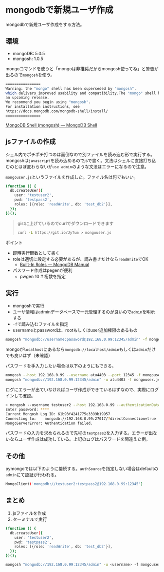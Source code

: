 # mongodbで新規ユーザ作成

mongodbで新規ユーザ作成をする方法。

## 環境

- mongoDB: 5.0.5
- mongosh: 1.0.5

mongoコマンドを使うと「mongoは非推奨だからmongosh使ってね」と警告が出るので`mongosh`を使う。

```bash
================
Warning: the "mongo" shell has been superseded by "mongosh",
which delivers improved usability and compatibility.The "mongo" shell has been deprecated and will be removed in
an upcoming release.
We recommend you begin using "mongosh".
For installation instructions, see
https://docs.mongodb.com/mongodb-shell/install/
================
```

[MongoDB Shell (mongosh) — MongoDB Shell](https://docs.mongodb.com/mongodb-shell/)

## jsファイルの作成

シェル内でポチポチ打つのは面倒なので別ファイルを読み込む形で実行する。
mongoshは`javascript`を読み込めるのでjsで書く。文法はシェルに直接打ち込むのとほぼ変わらないが`use admin`のような文法はエラーになるので注意。

`mongouser.js`というファイルを作成した。ファイル名は何でもいい。

```bash
(function () {
  db.createUser({
    user: 'testuser2',
    pwd: 'testpass2',
    roles: [{role: 'readWrite', db: 'test_db2'}],
  });
})();
```

> gistに上げているのでcurlでダウンロードできます
>
> ```bash
> curl -L https://git.io/JyTum > mongouser.js
> ```

ポイント

- 即時実行関数として書く
- roleは適切に設定する必要があるが、読み書きだけなら`readWrite`でOK
  - [Built-In Roles — MongoDB Manual](https://docs.mongodb.com/manual/reference/built-in-roles/)
- パスワード作成はpegenが便利
  - pwgen 10 # 桁数を指定

## 実行

- mongoshで実行
- ユーザ情報はadminデータベースで一元管理するのが良いので`admin`を明示する
- `-f`で読み込むファイルを指定
- usernameとpasswordは、rootもしくはuser追加権限のあるもの

```bash
mongosh "mongodb://username:password@192.168.0.99:12345/admin" -f mongouser.js
```

mongoが`localhost`にあるなら`mongodb://localhost/admin`もしくは`admin`だけでも良いはず（未確認）

パスワードを手入力したい場合は以下のようにもできる。

```bash
mongosh --host 192.168.0.99 --username atu4403 --port 12345 -f mongouser.js admin
mongosh "mongodb://192.168.0.99:12345/admin" -u atu4403 -f mongouser.js
```

ログにエラーが出ていなければユーザ作成ができているはずなので、実際にログインして確認。

```bash
> mongosh --username testuser2 --host 192.168.0.99 --authenticationDatabase admin -p
Enter password: ****
Current Mongosh Log ID: 61b93f4241775e3399b19957
Connecting to:    mongodb://192.168.0.99:27017/?directConnection=true
MongoServerError: Authentication failed.
```

パスワードの入力を求められるので先程の`testpass2`を入力する。エラーが出ないならユーザ作成は成功している。上記のログはパスワードを間違えた例。

## その他

pymongoでは以下のように接続する。`authSource`を指定しない場合はdefaultの`admin`にて認証が行われる。

```bash
MongoClient('mongodb://testuser2:testpass2@192.168.0.99:12345')
```

## まとめ

1. jsファイルを作成
2. ターミナルで実行

```bash
(function () {
  db.createUser({
    user: 'testuser2',
    pwd: 'testpass2',
    roles: [{role: 'readWrite', db: 'test_db2'}],
  });
})();
```

```bash
mongosh "mongodb://192.168.0.99:12345/admin" -u <username> -f mongouser.js
```
